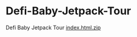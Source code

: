 # Defi-Baby-Jetpack-Tour
Defi Baby Jetpack Tour
[index.html.zip](https://github.com/DefiBaby/Defi-Baby-Jetpack-Tour/files/8129364/index.html.zip)
